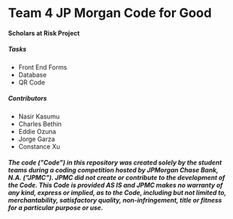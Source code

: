 # Team 4 JP Morgan Code for Good

#### Scholars at Risk Project
##### Tasks
- Front End Forms
- Database
- QR Code

##### Contributors
- Nasir Kasumu
- Charles Bethin
- Eddie Ozuna
- Jorge Garza
- Constance Xu
##### The code ("Code") in this repository was created solely by the student teams during a coding competition hosted by JPMorgan Chase Bank, N.A. ("JPMC").						JPMC did not create or contribute to the development of the Code.  This Code is provided AS IS and JPMC makes no warranty of any kind, express or implied, as to the Code,						including but not limited to, merchantability, satisfactory quality, non-infringement, title or fitness for a particular purpose or use.
